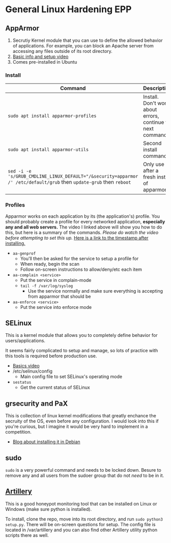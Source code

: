 # General Linux Hardening EPP 

## AppArmor 
   1. Secrutiy Kernel module that you can use to define the allowed behavior of applications. For example, you can block an Apache server from accessing any files outside of its root directory. 
   2. [Basic info and setup video](https://www.youtube.com/watch?v=zPkrcTidwQI)
   3. Comes pre-installed in Ubuntu 

### Install 
| Command | Description |
| - | - |
| `sudo apt install apparmor-profiles`  | Install. Don't worry about errors, continue to next command.
| `sudo apt install apparmor-utils` | Second install command. |
| `sed -i -e 's/GRUB_CMDLINE_LINUX_DEFAULT="/&security=apparmor /' /etc/default/grub` then `update-grub` then `reboot` | Only use after a fresh install of apparmor | 

### Profiles 
Apparmor works on each application by its (the application's) profile. You should probably create a profile for every networked application, **especially any and all web servers.** The video I linked above will show you how to do this, but here is a summary of the commands. *Please do watch the video before attempting to set this up.* [Here is a link to the timestamp after installing.](https://youtu.be/zPkrcTidwQI?t=585)

- `aa-genprof` 
  - You'll then be asked for the service to setup a profile for
  - When ready, begin the scan
  - Follow on-screen instructions to allow/deny/etc each item
- `aa-complain <service>` 
  - Put the service in complain-mode 
  - `tail -f /var/log/syslog` 
    - Use the service normally and make sure everything is accepting from apparmor that should be
- `aa-enforce <service>`
  - Put the service into enforce mode

## SELinux
This is a kernel module that allows you to completely define behavior for users/applications. 

It seems fairly complicated to setup and manage, so lots of practice with this tools is required before production use. 

- [Basics video](https://www.youtube.com/watch?v=gma-IRr5mnk)
- /etc/selinux/config
  - Main config file to set SELinux's operating mode
- `sestatus`
  - Get the current status of SELinux 

## grsecurity and PaX
This is collection of linux kernel modifications that greatly enchance the secruity of the OS, even before any configuration. I would look into this if you're curious, but I imagine it would be very hard to implement in a competition. 

- [Blog about installing it in Debian](https://micahflee.com/2016/01/debian-grsecurity/) 

## sudo
`sudo` is a very powerful command and needs to be locked down. Besure to remove any and all users from the sudoer group that do not *need* to be in it. 

## [Artillery](https://github.com/BinaryDefense/artillery)
This is a good honeypot monitoring tool that can be installed on Linux or Windows (make sure python is installed). 

To install, clone the repo, move into its root directory, and run `sudo python3 setup.py`. There will be on-screen questions for setup. The config file is located in /var/artillery and you can also find other Artillery utility python scripts there as well. 